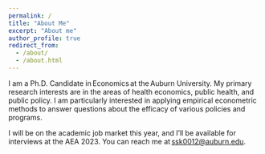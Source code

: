 ```yaml
---
permalink: /
title: "About Me"
excerpt: "About me"
author_profile: true
redirect_from: 
  - /about/
  - /about.html
---
```


I am a Ph.D. Candidate in Economics at the Auburn University. My primary research interests are in the areas of health economics, public health, and public policy. I am particularly interested in applying empirical econometric methods to answer questions about the efficacy of various policies and programs.

I will be on the academic job market this year, and I’ll be available for interviews at the AEA 2023. You can reach me at ssk0012@auburn.edu.


 